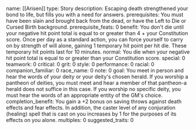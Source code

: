 name: [[Arisen]]
type: Story
description: Escaping death strengthened your bond to life, but fills you with a need for answers.
prerequisites: You must have been slain and brought back from the dead, or have the Left to Die or Cursed Birth background.
prerequisite_feats: 0
benefit: You don't die until your negative hit point total is equal to or greater than 4 + your Constitution score. Once per day as a standard action, you can force yourself to carry on by strength of will alone, gaining 1 temporary hit point per hit die. These temporary hit points last for 10 minutes.
normal: You die when your negative hit point total is equal to or greater than your Constitution score.
special: 0
teamwork: 0
critical: 0
grit: 0
style: 0
performance: 0
racial: 0
companion_familiar: 0
race_name: 0
note: 0
goal: You meet in person and hear the words of your deity or your deity's chosen herald. If you worship a pantheon of deities, you must meet and hear a member of that pantheon-a herald does not suffice in this case. If you worship no specific deity, you must hear the words of an appropriate entity of the GM's choice.
completion_benefit: You gain a +2 bonus on saving throws against death effects and fear effects. In addition, the caster level of any conjuration (healing) spell that is cast on you increases by 1 for the purposes of its effects on you alone.
multiples: 0
suggested_traits: 0
